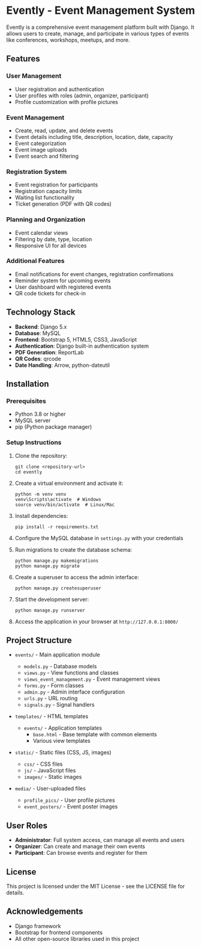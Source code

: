 # Evently - Event Management System

Evently is a comprehensive event management platform built with Django. It allows users to create, manage, and participate in various types of events like conferences, workshops, meetups, and more.

## Features

### User Management
- User registration and authentication
- User profiles with roles (admin, organizer, participant)
- Profile customization with profile pictures

### Event Management
- Create, read, update, and delete events
- Event details including title, description, location, date, capacity
- Event categorization
- Event image uploads
- Event search and filtering

### Registration System
- Event registration for participants
- Registration capacity limits
- Waiting list functionality
- Ticket generation (PDF with QR codes)

### Planning and Organization
- Event calendar views
- Filtering by date, type, location
- Responsive UI for all devices

### Additional Features
- Email notifications for event changes, registration confirmations
- Reminder system for upcoming events
- User dashboard with registered events
- QR code tickets for check-in

## Technology Stack

- **Backend**: Django 5.x
- **Database**: MySQL
- **Frontend**: Bootstrap 5, HTML5, CSS3, JavaScript
- **Authentication**: Django built-in authentication system
- **PDF Generation**: ReportLab
- **QR Codes**: qrcode
- **Date Handling**: Arrow, python-dateutil

## Installation

### Prerequisites
- Python 3.8 or higher
- MySQL server
- pip (Python package manager)

### Setup Instructions

1. Clone the repository:
   ```
   git clone <repository-url>
   cd evently
   ```

2. Create a virtual environment and activate it:
   ```
   python -m venv venv
   venv\Scripts\activate  # Windows
   source venv/bin/activate  # Linux/Mac
   ```

3. Install dependencies:
   ```
   pip install -r requirements.txt
   ```

4. Configure the MySQL database in `settings.py` with your credentials

5. Run migrations to create the database schema:
   ```
   python manage.py makemigrations
   python manage.py migrate
   ```

6. Create a superuser to access the admin interface:
   ```
   python manage.py createsuperuser
   ```

7. Start the development server:
   ```
   python manage.py runserver
   ```

8. Access the application in your browser at `http://127.0.0.1:8000/`

## Project Structure

- `events/` - Main application module
  - `models.py` - Database models
  - `views.py` - View functions and classes
  - `views_event_management.py` - Event management views
  - `forms.py` - Form classes
  - `admin.py` - Admin interface configuration
  - `urls.py` - URL routing
  - `signals.py` - Signal handlers

- `templates/` - HTML templates
  - `events/` - Application templates
    - `base.html` - Base template with common elements
    - Various view templates

- `static/` - Static files (CSS, JS, images)
  - `css/` - CSS files
  - `js/` - JavaScript files
  - `images/` - Static images

- `media/` - User-uploaded files
  - `profile_pics/` - User profile pictures
  - `event_posters/` - Event poster images

## User Roles

- **Administrator**: Full system access, can manage all events and users
- **Organizer**: Can create and manage their own events
- **Participant**: Can browse events and register for them

## License

This project is licensed under the MIT License - see the LICENSE file for details.

## Acknowledgements

- Django framework
- Bootstrap for frontend components
- All other open-source libraries used in this project
